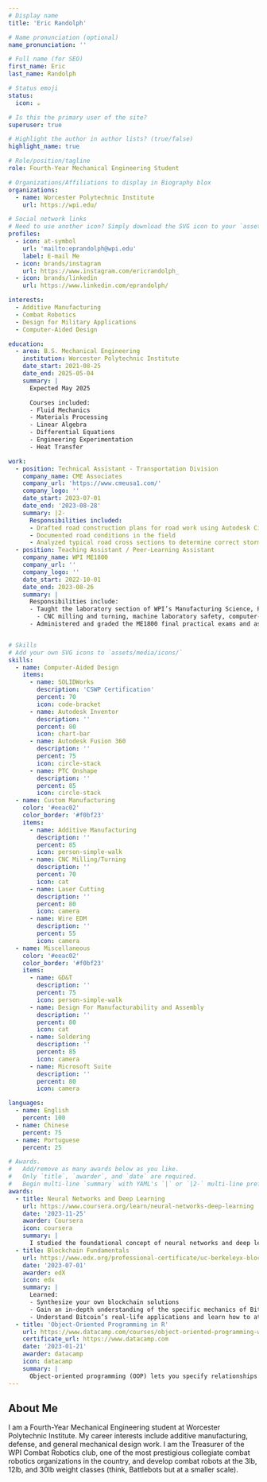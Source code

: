 ```yaml
---
# Display name
title: 'Eric Randolph'

# Name pronunciation (optional)
name_pronunciation: ''

# Full name (for SEO)
first_name: Eric
last_name: Randolph

# Status emoji
status:
  icon: ☕️

# Is this the primary user of the site?
superuser: true

# Highlight the author in author lists? (true/false)
highlight_name: true

# Role/position/tagline
role: Fourth-Year Mechanical Engineering Student

# Organizations/Affiliations to display in Biography blox
organizations:
  - name: Worcester Polytechnic Institute
    url: https://wpi.edu/

# Social network links
# Need to use another icon? Simply download the SVG icon to your `assets/media/icons/` folder.
profiles:
  - icon: at-symbol
    url: 'mailto:eprandolph@wpi.edu'
    label: E-mail Me
  - icon: brands/instagram
    url: https://www.instagram.com/ericrandolph_
  - icon: brands/linkedin
    url: https://www.linkedin.com/eprandolph/

interests:
  - Additive Manufacturing
  - Combat Robotics
  - Design for Military Applications
  - Computer-Aided Design

education:
  - area: B.S. Mechanical Engineering
    institution: Worcester Polytechnic Institute
    date_start: 2021-08-25
    date_end: 2025-05-04
    summary: |
      Expected May 2025

      Courses included:
      - Fluid Mechanics
      - Materials Processing
      - Linear Algebra
      - Differential Equations
      - Engineering Experimentation
      - Heat Transfer

work:
  - position: Technical Assistant - Transportation Division
    company_name: CME Associates
    company_url: 'https://www.cmeusa1.com/'
    company_logo: ''
    date_start: 2023-07-01
    date_end: '2023-08-28'
    summary: |2-
      Responsibilities included:
      - Drafted road construction plans for road work using Autodesk Civil 3D
      - Documented road conditions in the field
      - Analyzed typical road cross sections to determine correct storm drainage and placement of swales
  - position: Teaching Assistant / Peer-Learning Assistant
    company_name: WPI ME1800 
    company_url: ''
    company_logo: ''
    date_start: 2022-10-01
    date_end: 2023-08-26
    summary: |
      Responsibilities include:
      - Taught the laboratory section of WPI’s Manufacturing Science, Prototyping, and Computer-Controlled Machining course
        - CNC milling and turning, machine laboratory safety, computer-aided manufacturing
      - Administered and graded the ME1800 final practical exams and assignments


# Skills
# Add your own SVG icons to `assets/media/icons/`
skills:
  - name: Computer-Aided Design
    items:
      - name: SOLIDWorks
        description: 'CSWP Certification'
        percent: 70
        icon: code-bracket
      - name: Autodesk Inventor
        description: ''
        percent: 80
        icon: chart-bar
      - name: Autodesk Fusion 360
        description: ''
        percent: 75
        icon: circle-stack
      - name: PTC Onshape
        description: ''
        percent: 85
        icon: circle-stack  
  - name: Custom Manufacturing
    color: '#eeac02'
    color_border: '#f0bf23'
    items:
      - name: Additive Manufacturing
        description: ''
        percent: 85
        icon: person-simple-walk
      - name: CNC Milling/Turning
        description: ''
        percent: 70
        icon: cat
      - name: Laser Cutting
        description: ''
        percent: 80
        icon: camera
      - name: Wire EDM
        description: ''
        percent: 55
        icon: camera  
  - name: Miscellaneous
    color: '#eeac02'
    color_border: '#f0bf23'
    items:
      - name: GD&T
        description: ''
        percent: 75
        icon: person-simple-walk
      - name: Design For Manufacturability and Assembly
        description: ''
        percent: 80
        icon: cat
      - name: Soldering
        description: ''
        percent: 85
        icon: camera
      - name: Microsoft Suite
        description: ''
        percent: 80
        icon: camera  

languages:
  - name: English
    percent: 100
  - name: Chinese
    percent: 75
  - name: Portuguese
    percent: 25

# Awards.
#   Add/remove as many awards below as you like.
#   Only `title`, `awarder`, and `date` are required.
#   Begin multi-line `summary` with YAML's `|` or `|2-` multi-line prefix and indent 2 spaces below.
awards:
  - title: Neural Networks and Deep Learning
    url: https://www.coursera.org/learn/neural-networks-deep-learning
    date: '2023-11-25'
    awarder: Coursera
    icon: coursera
    summary: |
      I studied the foundational concept of neural networks and deep learning. By the end, I was familiar with the significant technological trends driving the rise of deep learning; build, train, and apply fully connected deep neural networks; implement efficient (vectorized) neural networks; identify key parameters in a neural network’s architecture; and apply deep learning to your own applications.
  - title: Blockchain Fundamentals
    url: https://www.edx.org/professional-certificate/uc-berkeleyx-blockchain-fundamentals
    date: '2023-07-01'
    awarder: edX
    icon: edx
    summary: |
      Learned:
      - Synthesize your own blockchain solutions
      - Gain an in-depth understanding of the specific mechanics of Bitcoin
      - Understand Bitcoin’s real-life applications and learn how to attack and destroy Bitcoin, Ethereum, smart contracts and Dapps, and alternatives to Bitcoin’s Proof-of-Work consensus algorithm
  - title: 'Object-Oriented Programming in R'
    url: https://www.datacamp.com/courses/object-oriented-programming-with-s3-and-r6-in-r
    certificate_url: https://www.datacamp.com
    date: '2023-01-21'
    awarder: datacamp
    icon: datacamp
    summary: |
      Object-oriented programming (OOP) lets you specify relationships between functions and the objects that they can act on, helping you manage complexity in your code. This is an intermediate level course, providing an introduction to OOP, using the S3 and R6 systems. S3 is a great day-to-day R programming tool that simplifies some of the functions that you write. R6 is especially useful for industry-specific analyses, working with web APIs, and building GUIs.
---
```


## About Me

I am a Fourth-Year Mechanical Engineering student at Worcester Polytechnic Institute. My career interests include additive manufacturing, defense, and general mechanical design work. I am the Treasurer of the WPI Combat Robotics club, one of the most prestigious collegiate combat robotics organizations in the country, and develop combat robots at the 3lb, 12lb, and 30lb weight classes (think, Battlebots but at a smaller scale).
